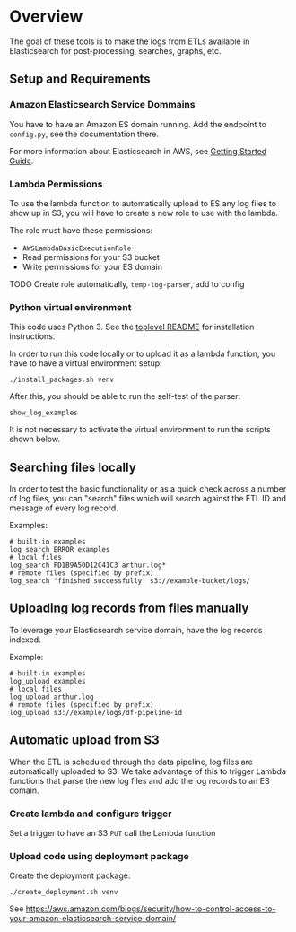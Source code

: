 # Overview

The goal of these tools is to make the logs from ETLs available in Elasticsearch
for post-processing, searches, graphs, etc.

## Setup and Requirements

### Amazon Elasticsearch Service Dommains

You have to have an Amazon ES domain running. Add the endpoint to `config.py`, see the documentation there.

For more information about Elasticsearch in AWS, see [Getting Started Guide](http://docs.aws.amazon.com/elasticsearch-service/latest/developerguide/es-gsg.html).


### Lambda Permissions

To use the lambda function to automatically upload to ES any log files to show up in S3,
you will have to create a new role to use with the lambda.

The role must have these permissions:
* `AWSLambdaBasicExecutionRole`
* Read permissions for your S3 bucket
* Write permissions for your ES domain

TODO Create role automatically, `temp-log-parser`, add to config


### Python virtual environment

This code uses Python 3. See the [toplevel README](../README.md) for installation instructions.

In order to run this code locally or to upload it as a lambda function, you have to have a
virtual environment setup:
```shell
./install_packages.sh venv
```

After this, you should be able to run the self-test of the parser:
```shell
show_log_examples
```

It is not necessary to activate the virtual environment to run the scripts shown below.

## Searching files locally

In order to test the basic functionality or as a quick check across a number of log files,
you can "search" files which will search against the ETL ID and message of every log record.

Examples:
```shell
# built-in examples
log_search ERROR examples
# local files
log_search FD1B9A50D12C41C3 arthur.log*
# remote files (specified by prefix)
log_search 'finished successfully' s3://example-bucket/logs/
```

## Uploading log records from files manually

To leverage your Elasticsearch service domain, have the log records indexed.

Example:
```shell
# built-in examples
log_upload examples
# local files
log_upload arthur.log
# remote files (specified by prefix)
log_upload s3://example/logs/df-pipeline-id
```

## Automatic upload from S3

When the ETL is scheduled through the data pipeline, log files are automatically uploaded to S3.
We take advantage of this to trigger Lambda functions that parse the new log files and
add the log records to an ES domain.

### Create lambda and configure trigger

Set a trigger to have an S3 `PUT` call the Lambda function


### Upload code using deployment package

Create the deployment package:
```
./create_deployment.sh venv
```

See https://aws.amazon.com/blogs/security/how-to-control-access-to-your-amazon-elasticsearch-service-domain/

